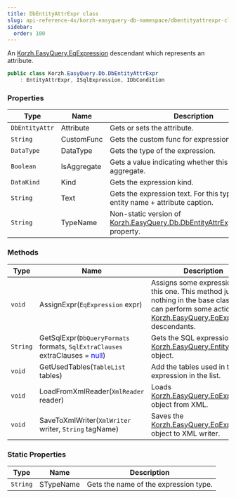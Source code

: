 ```yaml
---
title: DbEntityAttrExpr class
slug: api-reference-4x/korzh-easyquery-db-namespace/dbentityattrexpr-class
sidebar:
  order: 100
---
```


An [Korzh.EasyQuery.EqExpression](/easyquery/docs/api-reference-4x/korzh-easyquery-namespace/eqexpression-class) descendant which represents an attribute.
```csharp
public class Korzh.EasyQuery.Db.DbEntityAttrExpr
    : EntityAttrExpr, ISqlExpression, IDbCondition

```

### Properties

| Type | Name | Description | 
| --- | --- | --- | 
| `DbEntityAttr` | Attribute | Gets or sets the attribute. | 
| `String` | CustomFunc | Gets the custom func for expression if defined | 
| `DataType` | DataType | Gets the type of the expression. | 
| `Boolean` | IsAggregate | Gets a value indicating whether this expression is aggregate. | 
| `DataKind` | Kind | Gets the expression kind. | 
| `String` | Text | Gets the expression text. For this type it returns entity name + attribute caption. | 
| `String` | TypeName | Non-static version of [Korzh.EasyQuery.Db.DbEntityAttrExpr.STypeName](/easyquery/docs/api-reference-4x/korzh-easyquery-db-namespace/dbentityattrexpr-class) property. | 


### Methods

| Type | Name | Description | 
| --- | --- | --- | 
| `void` | AssignExpr(`EqExpression` expr) | Assigns some expression to this one.  This method just does nothing in the base class but can perform some actions in [Korzh.EasyQuery.EqExpression](/easyquery/docs/api-reference-4x/korzh-easyquery-namespace/eqexpression-class) descendants. | 
| `String` | GetSqlExpr(`DbQueryFormats` formats, `SqlExtraClauses` extraClauses = <span style='color: blue'>null</span>) | Gets the SQL expression of the [Korzh.EasyQuery.EntityAttrExpr](/easyquery/docs/api-reference-4x/korzh-easyquery-namespace/entityattrexpr-class) object. | 
| `void` | GetUsedTables(`TableList` tables) | Add the tables used in this expression in the list. | 
| `void` | LoadFromXmlReader(`XmlReader` reader) | Loads [Korzh.EasyQuery.EqExpression](/easyquery/docs/api-reference-4x/korzh-easyquery-namespace/eqexpression-class) object from XML. | 
| `void` | SaveToXmlWriter(`XmlWriter` writer, `String` tagName) | Saves the [Korzh.EasyQuery.EqExpression](/easyquery/docs/api-reference-4x/korzh-easyquery-namespace/eqexpression-class) object to XML writer. | 


### Static Properties

| Type | Name | Description | 
| --- | --- | --- | 
| `String` | STypeName | Gets the name of the expression type. |
